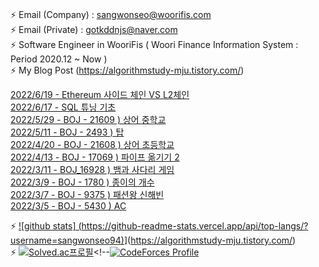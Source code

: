   ### 
⚡ Email (Company) : sangwonseo@woorifis.com  
⚡ Email (Private) : gotkddnjs@naver.com  
⚡ Software Engineer in WooriFis ( Woori Finance Information System : Period 2020.12 ~ Now )  
⚡ My Blog Post  (https://algorithmstudy-mju.tistory.com/)

[2022/6/19 - Ethereum 사이드 체인 VS L2체인](https://algorithmstudy-mju.tistory.com/238) <br>
[2022/6/17 - SQL 튜닝 기초](https://algorithmstudy-mju.tistory.com/237) <br>
[2022/5/29 - BOJ - 21609 ) 상어 중학교](https://algorithmstudy-mju.tistory.com/236) <br>
[2022/5/11 - BOJ - 2493 ) 탑](https://algorithmstudy-mju.tistory.com/150) <br>
[2022/4/20 - BOJ - 21608 ) 상어 초등학교](https://algorithmstudy-mju.tistory.com/235) <br>
[2022/4/13 - BOJ - 17069 ) 파이프 옮기기 2](https://algorithmstudy-mju.tistory.com/234) <br>
[2022/3/11 - BOJ_16928 ) 뱀과 사다리 게임](https://algorithmstudy-mju.tistory.com/233) <br>
[2022/3/9 - BOJ - 1780 ) 종이의 개수](https://algorithmstudy-mju.tistory.com/232) <br>
[2022/3/7 - BOJ - 9375 ) 패션왕 신해빈](https://algorithmstudy-mju.tistory.com/231) <br>
[2022/3/5 - BOJ - 5430 ) AC](https://algorithmstudy-mju.tistory.com/230) <br>

⚡ [![github stats]  (https://github-readme-stats.vercel.app/api/top-langs/?username=sangwonseo94)](https://github.com/anuraghazra/github-readme-stats)](https://algorithmstudy-mju.tistory.com/)  
⚡ [![Solved.ac프로필](http://mazassumnida.wtf/api/v2/generate_badge?boj=gotkddnjs)](https://solved.ac/gotkddnjs)<!--[![CodeForces Profile](https://cf.leed.at?id=sangwon)](https://codeforces.com/profile/sangwon)   
